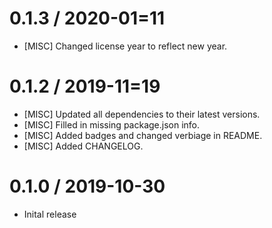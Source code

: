0.1.3 / 2020-01=11
==================
* [MISC] Changed license year to reflect new year.

0.1.2 / 2019-11=19
==================
* [MISC] Updated all dependencies to their latest versions.
* [MISC] Filled in missing package.json info.
* [MISC] Added badges and changed verbiage in README.
* [MISC] Added CHANGELOG.

0.1.0 / 2019-10-30
==================
* Inital release